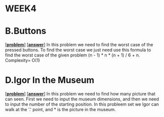 # WEEK4

# B.Buttons
[[**problem**]](https://codeforces.com/contest/268/problem/B) [[**answer**]](https://codeforces.com/contest/268/submission/43456001)
In this problem we need to find the worst case of the pressed buttons. To find the worst case we just need use this formula to find the worst case of the given problem (n - 1) * n * (n + 1) / 6 + n.
Complexity= O(1)

# D.Igor In the Museum
[[**problem**]](https://codeforces.com/problemset/problem/598/D) [[**answer**]](https://codeforces.com/contest/598/submission/43454881)
In this problem we need to find how many picture that can seen. First we need to input the museum dimensions, and then we need to input the number of the starting position. In this probleem set we Igor can walk at the  '.' point, and * is the picture in the museum.
